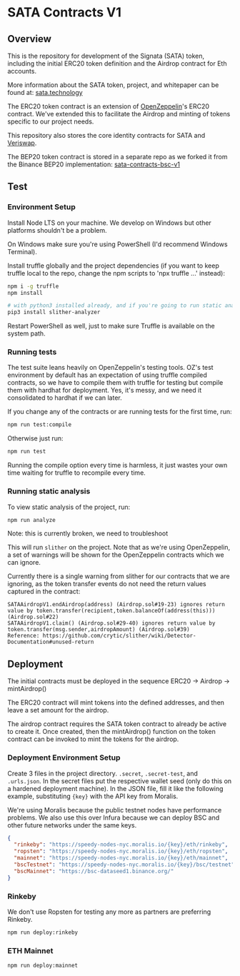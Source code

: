 # SATA Contracts V1

## Overview

This is the repository for development of the Signata (SATA) token, including the initial ERC20 token definition and the Airdrop contract for Eth accounts.

More information about the SATA token, project, and whitepaper can be found at: [sata.technology](https://sata.technology)

The ERC20 token contract is an extension of [OpenZeppelin](https://openzeppelin.com/)'s ERC20 contract. We've extended this to facilitate the Airdrop and minting of tokens specific to our project needs.

This repository also stores the core identity contracts for SATA and [Veriswap](https://veriswap.io/).

The BEP20 token contract is stored in a separate repo as we forked it from the Binance BEP20 implementation: [sata-contracts-bsc-v1](https://github.com/congruentlabs/sata-contracts-bsc-v1)

## Test

### Environment Setup

Install Node LTS on your machine. We develop on Windows but other platforms shouldn't be a problem.

On Windows make sure you're using PowerShell (I'd recommend Windows Terminal).

Install truffle globally and the project dependencies (if you want to keep truffle local to the repo, change the npm scripts to 'npx truffle ...' instead):

``` bash
npm i -g truffle
npm install

# with python3 installed already, and if you're going to run static analysis:
pip3 install slither-analyzer
```

Restart PowerShell as well, just to make sure Truffle is available on the system path.

### Running tests

The test suite leans heavily on OpenZeppelin's testing tools. OZ's test environment by default has an expectation of using truffle compiled contracts, so we have to compile them with truffle for testing but compile them with hardhat for deployment. Yes, it's messy, and we need it consolidated to hardhat if we can later.

If you change any of the contracts or are running tests for the first time, run:

``` bash
npm run test:compile
```

Otherwise just run:

``` bash
npm run test
```

Running the compile option every time is harmless, it just wastes your own time waiting for truffle to recompile every time.

### Running static analysis

To view static analysis of the project, run:

```bash
npm run analyze
```

Note: this is currently broken, we need to troubleshoot

This will run `slither` on the project. Note that as we're using OpenZeppelin, a set of warnings will be shown for the OpenZeppelin contracts which we can ignore.

Currently there is a single warning from slither for our contracts that we are ignoring, as the token transfer events do not need the return values captured in the contract:

``` text
SATAAirdropV1.endAirdrop(address) (Airdrop.sol#19-23) ignores return value by token.transfer(recipient,token.balanceOf(address(this))) (Airdrop.sol#22)
SATAAirdropV1.claim() (Airdrop.sol#29-40) ignores return value by token.transfer(msg.sender,airdropAmount) (Airdrop.sol#39)
Reference: https://github.com/crytic/slither/wiki/Detector-Documentation#unused-return
```

## Deployment

The initial contracts must be deployed in the sequence ERC20 -> Airdrop -> mintAirdrop()

The ERC20 contract will mint tokens into the defined addresses, and then leave a set amount for the airdrop.

The airdrop contract requires the SATA token contract to already be active to create it. Once created, then the mintAirdrop() function on the token contract can be invoked to mint the tokens for the airdrop.

### Deployment Environment Setup

Create 3 files in the project directory. `.secret`, `.secret-test`, and `.urls.json`. In the secret files put the respective wallet seed (only do this on a hardened deployment machine). In the JSON file, fill it like the following example, substituting `{key}` with the API key from Moralis.

We're using Moralis because the public testnet nodes have performance problems. We also use this over Infura because we can deploy BSC and other future networks under the same keys.

``` json
{ 
  "rinkeby": "https://speedy-nodes-nyc.moralis.io/{key}/eth/rinkeby",
  "ropsten": "https://speedy-nodes-nyc.moralis.io/{key}/eth/ropsten",
  "mainnet": "https://speedy-nodes-nyc.moralis.io/{key}/eth/mainnet",
  "bscTestnet": "https://speedy-nodes-nyc.moralis.io/{key}/bsc/testnet",
  "bscMainnet": "https://bsc-dataseed1.binance.org/"
}
```

### Rinkeby

We don't use Ropsten for testing any more as partners are preferring Rinkeby.

``` bash
npm run deploy:rinkeby
```

### ETH Mainnet

``` bash
npm run deploy:mainnet
```

